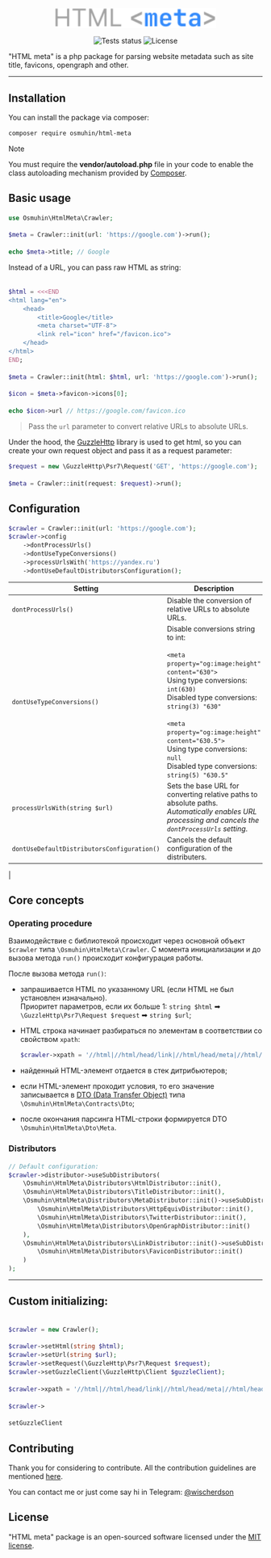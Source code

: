 <p align="center">
	<img src="https://raw.githubusercontent.com/wischerdson/html-meta/refs/heads/master/docs/logo.svg" alt="HTML meta logo" width="320">
</p>

<p align="center">
	<img src="https://github.com/wischerdson/html-meta/actions/workflows/tests.yml/badge.svg" alt="Tests status">
	<img src="https://badgen.net/github/license/wischerdson/html-meta" alt="License">
</p>

"HTML meta" is a php package for parsing website metadata such as site title, favicons, opengraph and other.

---

## Installation

You can install the package via composer:

```bash
composer require osmuhin/html-meta
```

> [!NOTE]
> You must require the **vendor/autoload.php** file in your code to enable the class autoloading mechanism provided by [Composer](https://getcomposer.org/doc/01-basic-usage.md).

## Basic usage

```php
use Osmuhin\HtmlMeta\Crawler;

$meta = Crawler::init(url: 'https://google.com')->run();

echo $meta->title; // Google
```

Instead of a URL, you can pass raw HTML as string:

```php

$html = <<<END
<html lang="en">
	<head>
		<title>Google</title>
		<meta charset="UTF-8">
		<link rel="icon" href="/favicon.ico">
	</head>
</html>
END;

$meta = Crawler::init(html: $html, url: 'https://google.com')->run();

$icon = $meta->favicon->icons[0];

echo $icon->url // https://google.com/favicon.ico
```

> Pass the `url` parameter to convert relative URLs to absolute URLs.

Under the hood, the [GuzzleHttp](https://docs.guzzlephp.org/en/stable/) library is used to get html, so you can create your own request object and pass it as a request parameter:

```php
$request = new \GuzzleHttp\Psr7\Request('GET', 'https://google.com');

$meta = Crawler::init(request: $request)->run();
```

## Configuration
<a name="config"></a>

```php
$crawler = Crawler::init(url: 'https://google.com');
$crawler->config
	->dontProcessUrls()
	->dontUseTypeConversions()
	->processUrlsWith('https://yandex.ru')
	->dontUseDefaultDistributorsConfiguration();
```

| Setting | Description |
|---------|-------------|
| ```dontProcessUrls()``` | Disable the conversion of relative URLs to absolute URLs. |
| ```dontUseTypeConversions()``` | Disable conversions string to int: <br><br> ```<meta property="og:image:height" content="630">``` <br> Using type conversions: ```int(630)``` <br> Disabled type conversions: ```string(3) "630"``` <br><br> ```<meta property="og:image:height" content="630.5">``` <br> Using type conversions: `null` <br> Disabled type conversions: ```string(5) "630.5"``` |
| ```processUrlsWith(string $url)``` | Sets the base URL for converting relative paths to absolute paths.<br> *Automatically enables URL processing and cancels the ```dontProcessUrls``` setting*. |
| ```dontUseDefaultDistributorsConfiguration()``` | Cancels the default configuration of the distributers. <br> |
|

## Core concepts
### Operating procedure

Взаимодействие с библиотекой происходит через основной объект ```$crawler``` типа ```\Osmuhin\HtmlMeta\Crawler```. С момента инициализации и до вызова метода ```run()``` происходит конфигурация работы. <br>

После вызова метода ```run()```:

* запрашивается HTML по указанному URL (если HTML не был установлен изначально). <br>
Приоритет параметров, если их больше 1: ```string $html``` ➡ ```\GuzzleHttp\Psr7\Request $request``` ➡ ```string $url```;

* HTML строка начинает разбираться по элементам в соответствии со свойством ```xpath```:<br>
	```php
	$crawler->xpath = '//html|//html/head/link|//html/head/meta|//html/head/title';
	```


* найденный HTML-элемент отдается в стек дитрибьютеров;

* если HTML-элемент проходит условия, то его значение записывается в [DTO (Data Transfer Object)](https://en.wikipedia.org/wiki/Data_transfer_object) типа ```\Osmuhin\HtmlMeta\Contracts\Dto```;

* после окончания парсинга HTML-строки формируется DTO ```\Osmuhin\HtmlMeta\Dto\Meta```.

### Distributors

```php
// Default configuration:
$crawler->distributor->useSubDistributors(
	\Osmuhin\HtmlMeta\Distributors\HtmlDistributor::init(),
	\Osmuhin\HtmlMeta\Distributors\TitleDistributor::init(),
	\Osmuhin\HtmlMeta\Distributors\MetaDistributor::init()->useSubDistributors(
		\Osmuhin\HtmlMeta\Distributors\HttpEquivDistributor::init(),
		\Osmuhin\HtmlMeta\Distributors\TwitterDistributor::init(),
		\Osmuhin\HtmlMeta\Distributors\OpenGraphDistributor::init()
	),
	\Osmuhin\HtmlMeta\Distributors\LinkDistributor::init()->useSubDistributors(
		\Osmuhin\HtmlMeta\Distributors\FaviconDistributor::init()
	)
);
```

---
## Custom initializing:
```php

$crawler = new Crawler();

$crawler->setHtml(string $html);
$crawler->setUrl(string $url);
$crawler->setRequest(\GuzzleHttp\Psr7\Request $request);
$crawler->setGuzzleClient(\GuzzleHttp\Client $guzzleClient);

$crawler->xpath = '//html|//html/head/link|//html/head/meta|//html/head/title';

$crawler->

setGuzzleClient
```


## Contributing

Thank you for considering to contribute. All the contribution guidelines are mentioned [here](CONTRIBUTING.md).

You can contact me or just come say hi in Telegram: [@wischerdson](https://t.me/wischerdson)

## License

"HTML meta" package is an open-sourced software licensed under the [MIT license](LICENSE.md).
